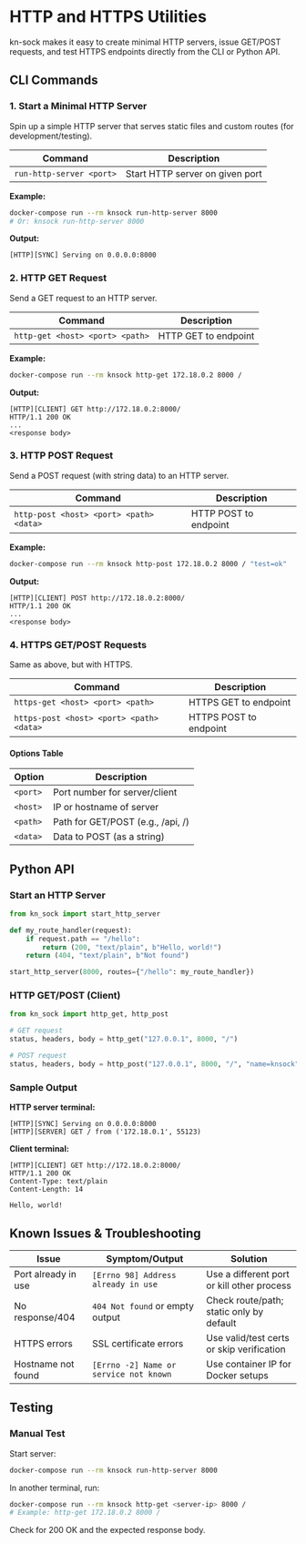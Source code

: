# HTTP and HTTPS Utilities

kn-sock makes it easy to create minimal HTTP servers, issue GET/POST requests, and test HTTPS endpoints directly from the CLI or Python API.

## CLI Commands

### 1. Start a Minimal HTTP Server

Spin up a simple HTTP server that serves static files and custom routes (for development/testing).

| Command                           | Description                            |
|------------------------------------|----------------------------------------|
| `run-http-server <port>`           | Start HTTP server on given port        |

**Example:**
```sh
docker-compose run --rm knsock run-http-server 8000
# Or: knsock run-http-server 8000
```
**Output:**
```
[HTTP][SYNC] Serving on 0.0.0.0:8000
```

### 2. HTTP GET Request

Send a GET request to an HTTP server.

| Command                           | Description                   |
|------------------------------------|-------------------------------|
| `http-get <host> <port> <path>`   | HTTP GET to endpoint          |

**Example:**
```sh
docker-compose run --rm knsock http-get 172.18.0.2 8000 /
```
**Output:**
```
[HTTP][CLIENT] GET http://172.18.0.2:8000/
HTTP/1.1 200 OK
...
<response body>
```

### 3. HTTP POST Request

Send a POST request (with string data) to an HTTP server.

| Command                                       | Description                   |
|-----------------------------------------------|-------------------------------|
| `http-post <host> <port> <path> <data>`      | HTTP POST to endpoint         |

**Example:**
```sh
docker-compose run --rm knsock http-post 172.18.0.2 8000 / "test=ok"
```
**Output:**
```
[HTTP][CLIENT] POST http://172.18.0.2:8000/
HTTP/1.1 200 OK
...
<response body>
```

### 4. HTTPS GET/POST Requests

Same as above, but with HTTPS.

| Command                                       | Description                   |
|-----------------------------------------------|-------------------------------|
| `https-get <host> <port> <path>`             | HTTPS GET to endpoint         |
| `https-post <host> <port> <path> <data>`     | HTTPS POST to endpoint        |

#### Options Table
| Option        | Description                           |
|---------------|---------------------------------------|
| `<port>`      | Port number for server/client         |
| `<host>`      | IP or hostname of server             |
| `<path>`      | Path for GET/POST (e.g., /api, /)     |
| `<data>`      | Data to POST (as a string)           |

## Python API

### Start an HTTP Server
```python
from kn_sock import start_http_server

def my_route_handler(request):
    if request.path == "/hello":
        return (200, "text/plain", b"Hello, world!")
    return (404, "text/plain", b"Not found")

start_http_server(8000, routes={"/hello": my_route_handler})
```

### HTTP GET/POST (Client)
```python
from kn_sock import http_get, http_post

# GET request
status, headers, body = http_get("127.0.0.1", 8000, "/")

# POST request
status, headers, body = http_post("127.0.0.1", 8000, "/", "name=knsock")
```

### Sample Output
**HTTP server terminal:**
```
[HTTP][SYNC] Serving on 0.0.0.0:8000
[HTTP][SERVER] GET / from ('172.18.0.1', 55123)
```

**Client terminal:**
```
[HTTP][CLIENT] GET http://172.18.0.2:8000/
HTTP/1.1 200 OK
Content-Type: text/plain
Content-Length: 14

Hello, world!
```

## Known Issues & Troubleshooting
| Issue                        | Symptom/Output                              | Solution                                           |
|------------------------------|---------------------------------------------|----------------------------------------------------|
| Port already in use          | `[Errno 98] Address already in use`         | Use a different port or kill other process         |
| No response/404              | `404 Not found` or empty output             | Check route/path; static only by default           |
| HTTPS errors                 | SSL certificate errors                      | Use valid/test certs or skip verification          |
| Hostname not found           | `[Errno -2] Name or service not known`      | Use container IP for Docker setups                 |

## Testing
### Manual Test
Start server:
```sh
docker-compose run --rm knsock run-http-server 8000
```

In another terminal, run:
```sh
docker-compose run --rm knsock http-get <server-ip> 8000 /
# Example: http-get 172.18.0.2 8000 /
```

Check for 200 OK and the expected response body.